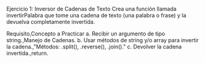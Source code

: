 Ejercicio 1: Inversor de Cadenas de Texto 
Crea una función llamada invertirPalabra que tome una cadena de texto (una palabra o frase) y la devuelva completamente invertida.

Requisito,Concepto a Practicar
a. Recibir un argumento de tipo string.,Manejo de Cadenas.
b. Usar métodos de string y/o array para invertir la cadena.,"Métodos: .split(), .reverse(), .join()."
c. Devolver la cadena invertida.,return.